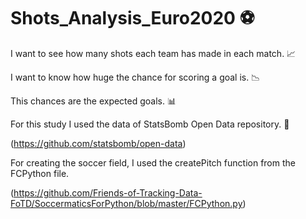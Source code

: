 # Shots_Analysis_Euro2020 ⚽
I want to see how many shots each team has made in each match. 📈

I want to know how huge the chance for scoring a goal is. 📉

This chances are the expected goals. 📊

For this study I used the data of StatsBomb Open Data repository. 📅

(https://github.com/statsbomb/open-data)

For creating the soccer field, I used the createPitch function from the FCPython file. 

(https://github.com/Friends-of-Tracking-Data-FoTD/SoccermaticsForPython/blob/master/FCPython.py)

